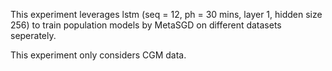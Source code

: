 This experiment leverages lstm (seq = 12, ph = 30 mins, layer 1, hidden size 256) to train population models by MetaSGD on different datasets seperately.

This experiment only considers CGM data.
